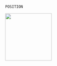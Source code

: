     POSITION 
[<img src= "https://user-images.githubusercontent.com/57319180/145581564-82d6df06-30db-4792-a80d-dd3e651bc901.png" width="150" height = "150"/>](https://www.w3schools.com/css/tryit.asp?filename=trycss_position_absolute)         
     
